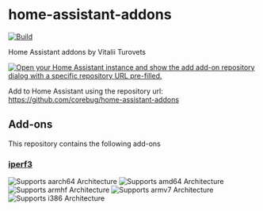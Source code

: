 # home-assistant-addons

[![Build](https://github.com/corebug/home-assistant-addons/workflows/Build/badge.svg)](https://github.com/corebug/home-assistant-addons/actions?query=workflow%3ABuild)

Home Assistant addons by Vitalii Turovets

[![Open your Home Assistant instance and show the add add-on repository dialog with a specific repository URL pre-filled.](https://my.home-assistant.io/badges/supervisor_add_addon_repository.svg)](https://my.home-assistant.io/redirect/supervisor_add_addon_repository/?repository_url=https%3A%2F%2Fgithub.com%2Fcorebug%2Fhome-assistant-addons)

Add to Home Assistant using the repository url: 
https://github.com/corebug/home-assistant-addons

## Add-ons

This repository contains the following add-ons

### [iperf3](./iperf3)

![Supports aarch64 Architecture][aarch64-shield]
![Supports amd64 Architecture][amd64-shield]
![Supports armhf Architecture][armhf-shield]
![Supports armv7 Architecture][armv7-shield]
![Supports i386 Architecture][i386-shield]

[aarch64-shield]: https://img.shields.io/badge/aarch64-yes-green.svg
[amd64-shield]: https://img.shields.io/badge/amd64-yes-green.svg
[armhf-shield]: https://img.shields.io/badge/armhf-yes-green.svg
[armv7-shield]: https://img.shields.io/badge/armv7-yes-green.svg
[i386-shield]: https://img.shields.io/badge/i386-yes-green.svg
